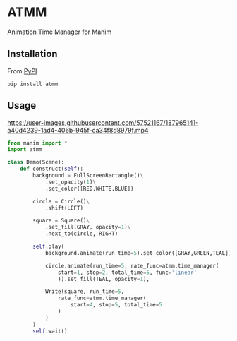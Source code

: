 # ATMM
Animation Time Manager for Manim

## Installation

From [PyPI](https://pypi.org/project/atmm/)

```
pip install atmm
```

## Usage

https://user-images.githubusercontent.com/57521167/187965141-a40d4239-1ad4-406b-945f-ca34f8d8979f.mp4

```python
from manim import *
import atmm

class Demo(Scene):
    def construct(self):
        background = FullScreenRectangle()\
            .set_opacity(1)\
            .set_color([RED,WHITE,BLUE])

        circle = Circle()\
            .shift(LEFT)

        square = Square()\
            .set_fill(GRAY, opacity=1)\
            .next_to(circle, RIGHT)

        self.play(
            background.animate(run_time=5).set_color([GRAY,GREEN,TEAL]),

            circle.animate(run_time=5, rate_func=atmm.time_manager(
                start=1, stop=2, total_time=5, func='linear'
                )).set_fill(TEAL, opacity=1),

            Write(square, run_time=5, 
                rate_func=atmm.time_manager(
                    start=4, stop=5, total_time=5
                )
            )
        )
        self.wait()
```

